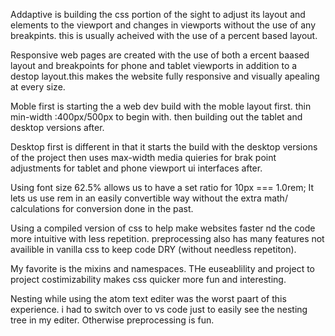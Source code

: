 Addaptive is building the css portion of the sight to adjust its layout and elements to the viewport and changes in viewports without the use of any breakpints. this is usually acheived with the use of a percent based layout.

Responsive web pages are created with the use of both a ercent baased layout and breakpoints for phone and tablet viewports in addition to a destop layout.this makes the website fully responsive and visually apealing at every size.

Moble first is  starting the a web dev build with the moble layout first. thin min-width :400px/500px to begin with. then building out the tablet and desktop versions after.

Desktop first is different in that it starts the build with the desktop versions of the project then uses max-width media quieries for brak point adjustments for tablet and phone viewport ui interfaces after.


Using font size 62.5% allows us to have a set ratio for 10px === 1.0rem; It lets us use rem in an easily convertible way without the extra math/ calculations for conversion done in the past.


Using a compiled version of css to help make websites faster nd the code more intuitive with less repetition. preprocessing also has many features not availible in vanilla css to keep code DRY (without needless repetiton). 

My favorite is the mixins and namespaces. THe euseablility and project to project costimizability makes css quicker more fun and interesting.

Nesting while using the atom text editer was the worst paart of this experience. i had to switch over to vs code just to easily see the nesting tree in my editer. Otherwise preprocessing is fun.